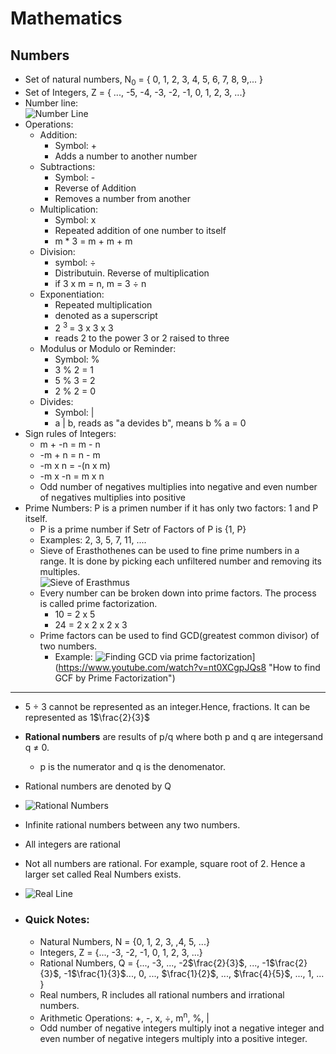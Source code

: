 # Mathematics
## Numbers

* Set of natural numbers, N<sub>0</sub> = { 0, 1, 2, 3, 4, 5, 6, 7, 8, 9,... }
* Set of Integers, Z = { ..., -5, -4, -3, -2, -1, 0, 1, 2, 3, ...}
* Number line: <br> ![Number Line](https://upload.wikimedia.org/wikipedia/commons/8/8b/Wiki_number_line.png "Number Line")
* Operations:
  * Addition: 
    * Symbol: +
    * Adds a number to another number
  * Subtractions:
    * Symbol: -
    * Reverse of Addition
    * Removes a number from another
  * Multiplication:
    * Symbol: x
    * Repeated addition of one number to itself
    * m * 3 = m + m + m
  * Division:
    * symbol: ÷
    * Distributuin. Reverse of multiplication
    * if 3 x m = n, m = 3 ÷ n
  * Exponentiation:
    * Repeated multiplication
    * denoted as a superscript
    * 2 <sup> 3 </sup> = 3 x 3 x 3
    * reads 2 to the power 3 or 2 raised to three
  * Modulus or Modulo or Reminder:
    * Symbol: %
    * 3 % 2 = 1
    * 5 % 3 = 2
    * 2 % 2 = 0
  * Divides:
    * Symbol: |
    * a | b, reads as "a devides b", means b % a = 0
* Sign rules of Integers:
  * m + -n = m - n
  * -m + n = n - m
  * -m x n = -(n x m)
  * -m x -n = m x n
  * Odd number of negatives multiplies into negative and even number of negatives multiplies into positive
* Prime Numbers: P is a primen number if it has only two factors: 1 and P  itself.
  * P is a prime number if Setr of Factors of P is {1, P}
  * Examples: 2, 3, 5, 7, 11, ....
  * Sieve of Erasthothenes can be used to fine prime numbers in a range. It is done by picking each unfiltered number and removing its multiples. <br> ![Sieve of Erasthmus](https://upload.wikimedia.org/wikipedia/commons/b/b9/Sieve_of_Eratosthenes_animation.gif)
  * Every number can be broken down into prime factors. The process is called prime factorization.
    * 10 = 2 x 5
    * 24 = 2 x 2 x 2 x 3
  *  Prime factors can be used to find GCD(greatest common divisor) of two numbers.
     * Example: ![Finding GCD via prime factorization](https://img.youtube.com/vi/nt0XCgpJQs8/0.jpg)](https://www.youtube.com/watch?v=nt0XCgpJQs8 "How to find GCF by Prime Factorization")
___

* 5 ÷ 3 cannot be represented as an integer.Hence, fractions. It can be represented as 1$\frac{2}{3}$ 
* **Rational numbers** are results of p/q where both p and q are integersand q ≠ 0.
  * p is the numerator and q is the denomenator.
* Rational numbers are denoted by Q
* ![Rational Numbers](https://i.imgur.com/kQzJxzk.png)
* Infinite rational numbers between any two numbers.
* All integers are rational
* Not all numbers are rational. For example, square root of 2. Hence a larger set called Real Numbers exists.
* ![Real Line](https://image01.ipracticemath.com/content/imageslm/realnumber/real-number-system.png)

* ### Quick Notes:
  * Natural Numbers, N = {0, 1, 2, 3, ,4, 5, ...}
  * Integers, Z = {..., -3, -2, -1, 0, 1, 2, 3, ...}
  * Rational Numbers, Q = {..., -3, ..., -2$\frac{2}{3}$, ..., -1$\frac{2}{3}$, -1$\frac{1}{3}$...,  0, ..., $\frac{1}{2}$, ..., $\frac{4}{5}$, ..., 1, ... }
  * Real numbers, R includes all rational numbers and irrational numbers.
  * Arithmetic Operations: +, -, x, ÷, m<sup>n</sup>, %, |
  * Odd number of negative integers multiply inot a negative integer and even number of negative integers multiply into a positive integer.
  
